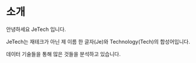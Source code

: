 # 소개

안녕하세요 JeTech 입니다. 

JeTech는 재테크가 아닌 제 이름 한 글자(Je)와 Technology(Tech)의 합성어입니다. 

데이터 기술들을 통해 많은 것들을 분석하고 있습니다.